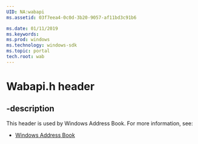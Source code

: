 ```yaml
---
UID: NA:wabapi
ms.assetid: 03f7eea4-0c0d-3b20-9057-af11bd3c91b6

ms.date: 01/11/2019
ms.keywords: 
ms.prod: windows
ms.technology: windows-sdk
ms.topic: portal
tech.root: wab
---
```


# Wabapi.h header


## -description


This header is used by Windows Address Book. For more information, see:

- [Windows Address Book](../_wab/index.md)

